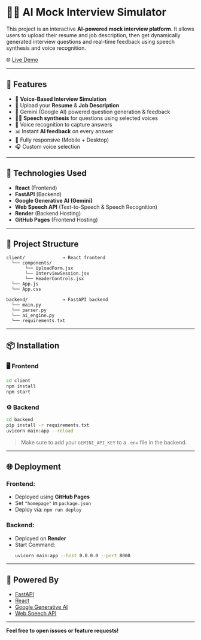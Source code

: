 # 🧑‍💻 AI Mock Interview Simulator

This project is an interactive **AI-powered mock interview platform**. It allows users to upload their resume and job description, then get dynamically generated interview questions and real-time feedback using speech synthesis and voice recognition.

🌐 [Live Demo](https://santoshdannana.github.io/AI-Interview-Practice/)

---

## 🚀 Features

- 🎤 **Voice-Based Interview Simulation**
- 📝 Upload your **Resume** & **Job Description**
- 🧠 Gemini (Google AI) powered question generation & feedback
- 🧏‍♂️ **Speech synthesis** for questions using selected voices
- 📢 Voice recognition to capture answers
- 📊 Instant **AI feedback** on every answer
- 📱 Fully responsive (Mobile + Desktop)
- 🎧 Custom voice selection

---

## 🧪 Technologies Used

- **React** (Frontend)
- **FastAPI** (Backend)
- **Google Generative AI (Gemini)**
- **Web Speech API** (Text-to-Speech & Speech Recognition)
- **Render** (Backend Hosting)
- **GitHub Pages** (Frontend Hosting)

---

## 📁 Project Structure

```
client/              → React frontend
  └── components/
       └── UploadForm.jsx
       └── InterviewSession.jsx
       └── HeaderControls.jsx
  └── App.js
  └── App.css

backend/             → FastAPI backend
  └── main.py
  └── parser.py
  └── ai_engine.py
  └── requirements.txt
```

---

## 📦 Installation

### 🖥️ Frontend

```bash
cd client
npm install
npm start
```

### ⚙️ Backend

```bash
cd backend
pip install -r requirements.txt
uvicorn main:app --reload
```

> Make sure to add your `GEMINI_API_KEY` to a `.env` file in the backend.

---

## 🌐 Deployment

### Frontend:
- Deployed using **GitHub Pages**
- Set `"homepage"` in `package.json`
- Deploy via: `npm run deploy`

### Backend:
- Deployed on **Render**
- Start Command:  
  ```bash
  uvicorn main:app --host 0.0.0.0 --port 8000
  ```

---

## 🧠 Powered By
- [FastAPI](https://fastapi.tiangolo.com/)
- [React](https://react.dev/)
- [Google Generative AI](https://ai.google.dev/)
- [Web Speech API](https://developer.mozilla.org/en-US/docs/Web/API/Web_Speech_API)

---

**Feel free to open issues or feature requests!**
